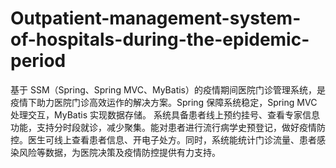 # Outpatient-management-system-of-hospitals-during-the-epidemic-period
基于 SSM（Spring、Spring MVC、MyBatis）的疫情期间医院门诊管理系统，是疫情下助力医院门诊高效运作的解决方案。Spring 保障系统稳定，Spring MVC 处理交互，MyBatis 实现数据存储。  系统具备患者线上预约挂号、查看专家信息功能，支持分时段就诊，减少聚集。能对患者进行流行病学史预登记，做好疫情防控。医生可线上查看患者信息、开电子处方。同时，系统能统计门诊流量、患者感染风险等数据，为医院决策及疫情防控提供有力支持。 

